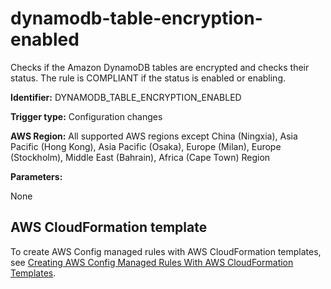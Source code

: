 # dynamodb\-table\-encryption\-enabled<a name="dynamodb-table-encryption-enabled"></a>

Checks if the Amazon DynamoDB tables are encrypted and checks their status\. The rule is COMPLIANT if the status is enabled or enabling\.

**Identifier:** DYNAMODB\_TABLE\_ENCRYPTION\_ENABLED

**Trigger type:** Configuration changes

**AWS Region:** All supported AWS regions except China \(Ningxia\), Asia Pacific \(Hong Kong\), Asia Pacific \(Osaka\), Europe \(Milan\), Europe \(Stockholm\), Middle East \(Bahrain\), Africa \(Cape Town\) Region

**Parameters:**

None  

## AWS CloudFormation template<a name="w29aac11c33c17b7d103c15"></a>

To create AWS Config managed rules with AWS CloudFormation templates, see [Creating AWS Config Managed Rules With AWS CloudFormation Templates](aws-config-managed-rules-cloudformation-templates.md)\.